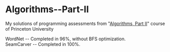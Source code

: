 # Algorithms--Part-II
My solutions of programming assessments from "[Algorithms, Part II](https://www.coursera.org/learn/algorithms-part2)" course of Princeton University

WordNet -- Completed in 96%, without BFS optimization.
<br/> SeamCarver -- Completed in 100%.
